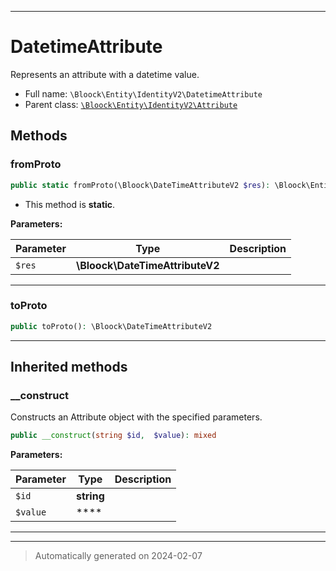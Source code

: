 ***

# DatetimeAttribute

Represents an attribute with a datetime value.



* Full name: `\Bloock\Entity\IdentityV2\DatetimeAttribute`
* Parent class: [`\Bloock\Entity\IdentityV2\Attribute`](./Attribute.md)




## Methods


### fromProto



```php
public static fromProto(\Bloock\DateTimeAttributeV2 $res): \Bloock\Entity\IdentityV2\DatetimeAttribute
```



* This method is **static**.




**Parameters:**

| Parameter | Type | Description |
|-----------|------|-------------|
| `$res` | **\Bloock\DateTimeAttributeV2** |  |





***

### toProto



```php
public toProto(): \Bloock\DateTimeAttributeV2
```












***


## Inherited methods


### __construct

Constructs an Attribute object with the specified parameters.

```php
public __construct(string $id,  $value): mixed
```








**Parameters:**

| Parameter | Type | Description |
|-----------|------|-------------|
| `$id` | **string** |  |
| `$value` | **** |  |





***


***
> Automatically generated on 2024-02-07

